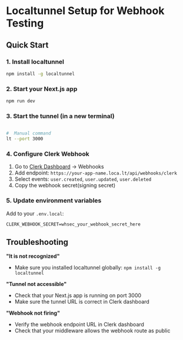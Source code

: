 # Localtunnel Setup for Webhook Testing

## Quick Start

### 1. Install localtunnel
```bash
npm install -g localtunnel
```

### 2. Start your Next.js app
```bash
npm run dev
```

### 3. Start the tunnel (in a new terminal)
```bash

#  Manual command
lt --port 3000

```

### 4. Configure Clerk Webhook
1. Go to [Clerk Dashboard](https://dashboard.clerk.com) → Webhooks
2. Add endpoint: `https://your-app-name.loca.lt/api/webhooks/clerk`
3. Select events: `user.created`, `user.updated`, `user.deleted`
4. Copy the webhook secret(signing secret)

### 5. Update environment variables
Add to your `.env.local`:
```env
CLERK_WEBHOOK_SECRET=whsec_your_webhook_secret_here
```

## Troubleshooting

**"lt is not recognized"**
- Make sure you installed localtunnel globally: `npm install -g localtunnel`

**"Tunnel not accessible"**
- Check that your Next.js app is running on port 3000
- Make sure the tunnel URL is correct in Clerk dashboard

**"Webhook not firing"**
- Verify the webhook endpoint URL in Clerk dashboard
- Check that your middleware allows the webhook route as public



